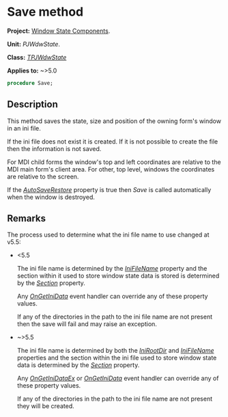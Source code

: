 # Save method

**Project:** [Window State Components](../API.md).

**Unit:** _PJWdwState_.

**Class:** _[TPJWdwState](./TPJWdwState.md)_

**Applies to:** ~>5.0

```pascal
procedure Save;
```

## Description

This method saves the state, size and position of the owning form's window in an ini file.

If the ini file does not exist it is created. If it is not possible to create the file then the information is not saved.

For MDI child forms the window's top and left coordinates are relative to the MDI main form's client area. For other, top level, windows the coordinates are relative to the screen.

If the _[AutoSaveRestore](TPJCustomWdwState-AutoSaveRestore.md)_ property is true then _Save_ is called automatically when the window is destroyed.

## Remarks

The process used to determine what the ini file name to use changed at v5.5:

* <5.5

    The ini file name is determined by the _[IniFileName](TPJWdwState-IniFileName.md)_ property and the section within it used to store window state data is stored is determined by the _[Section](TPJWdwState-Section.md)_ property.

    Any _[OnGetIniData](TPJWdwState-OnGetIniData.md)_ event handler can override any of these property values.

    If any of the directories in the path to the ini file name are not present then the save will fail and may raise an exception.

* ~>5.5

    The ini file name is determined by both the _[IniRootDir](TPJWdwState-IniRootDir.md)_ and _[IniFileName](TPJWdwState-IniFileName.md)_ properties and the section within the ini file used to store window state data is determined by the _[Section](TPJWdwState-Section.md)_ property.

    Any _[OnGetIniDataEx](TPJWdwState-OnGetIniDataEx.md)_ or _[OnGetIniData](TPJWdwState-OnGetIniData.md)_ event handler can override any of these property values.

    If any of the directories in the path to the ini file name are not present they will be created.
